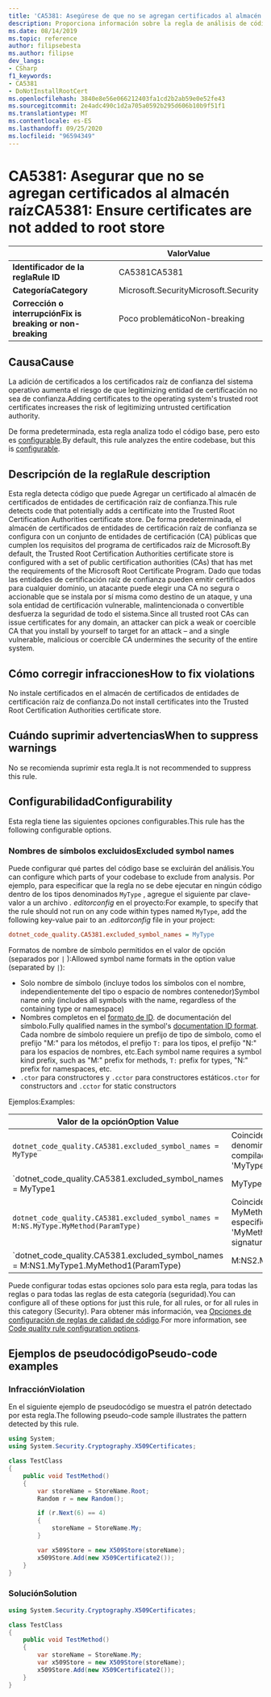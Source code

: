 ```yaml
---
title: 'CA5381: Asegúrese de que no se agregan certificados al almacén raíz (análisis de código)'
description: Proporciona información sobre la regla de análisis de código CA5381, incluidas las causas, cómo corregir las infracciones y cuándo suprimirlas.
ms.date: 08/14/2019
ms.topic: reference
author: filipsebesta
ms.author: filipse
dev_langs:
- CSharp
f1_keywords:
- CA5381
- DoNotInstallRootCert
ms.openlocfilehash: 3840e8e56e066212403fa1cd2b2ab59e0e52fe43
ms.sourcegitcommit: 2e4adc490c1d2a705a0592b295d606b10b9f51f1
ms.translationtype: MT
ms.contentlocale: es-ES
ms.lasthandoff: 09/25/2020
ms.locfileid: "96594349"
---
```

# <a name="ca5381-ensure-certificates-are-not-added-to-root-store"></a><span data-ttu-id="5987a-103">CA5381: Asegurar que no se agregan certificados al almacén raíz</span><span class="sxs-lookup"><span data-stu-id="5987a-103">CA5381: Ensure certificates are not added to root store</span></span>

| | <span data-ttu-id="5987a-104">Valor</span><span class="sxs-lookup"><span data-stu-id="5987a-104">Value</span></span> |
|-|-|
| <span data-ttu-id="5987a-105">**Identificador de la regla**</span><span class="sxs-lookup"><span data-stu-id="5987a-105">**Rule ID**</span></span> |<span data-ttu-id="5987a-106">CA5381</span><span class="sxs-lookup"><span data-stu-id="5987a-106">CA5381</span></span>|
| <span data-ttu-id="5987a-107">**Categoría**</span><span class="sxs-lookup"><span data-stu-id="5987a-107">**Category**</span></span> |<span data-ttu-id="5987a-108">Microsoft.Security</span><span class="sxs-lookup"><span data-stu-id="5987a-108">Microsoft.Security</span></span>|
| <span data-ttu-id="5987a-109">**Corrección o interrupción**</span><span class="sxs-lookup"><span data-stu-id="5987a-109">**Fix is breaking or non-breaking**</span></span> |<span data-ttu-id="5987a-110">Poco problemático</span><span class="sxs-lookup"><span data-stu-id="5987a-110">Non-breaking</span></span>|

## <a name="cause"></a><span data-ttu-id="5987a-111">Causa</span><span class="sxs-lookup"><span data-stu-id="5987a-111">Cause</span></span>

<span data-ttu-id="5987a-112">La adición de certificados a los certificados raíz de confianza del sistema operativo aumenta el riesgo de que legitimizing entidad de certificación no sea de confianza.</span><span class="sxs-lookup"><span data-stu-id="5987a-112">Adding certificates to the operating system's trusted root certificates increases the risk of legitimizing untrusted certification authority.</span></span>

<span data-ttu-id="5987a-113">De forma predeterminada, esta regla analiza todo el código base, pero esto es [configurable](#configurability).</span><span class="sxs-lookup"><span data-stu-id="5987a-113">By default, this rule analyzes the entire codebase, but this is [configurable](#configurability).</span></span>

## <a name="rule-description"></a><span data-ttu-id="5987a-114">Descripción de la regla</span><span class="sxs-lookup"><span data-stu-id="5987a-114">Rule description</span></span>

<span data-ttu-id="5987a-115">Esta regla detecta código que puede Agregar un certificado al almacén de certificados de entidades de certificación raíz de confianza.</span><span class="sxs-lookup"><span data-stu-id="5987a-115">This rule detects code that potentially adds a certificate into the Trusted Root Certification Authorities certificate store.</span></span> <span data-ttu-id="5987a-116">De forma predeterminada, el almacén de certificados de entidades de certificación raíz de confianza se configura con un conjunto de entidades de certificación (CA) públicas que cumplen los requisitos del programa de certificados raíz de Microsoft.</span><span class="sxs-lookup"><span data-stu-id="5987a-116">By default, the Trusted Root Certification Authorities certificate store is configured with a set of public certification authorities (CAs) that has met the requirements of the Microsoft Root Certificate Program.</span></span> <span data-ttu-id="5987a-117">Dado que todas las entidades de certificación raíz de confianza pueden emitir certificados para cualquier dominio, un atacante puede elegir una CA no segura o accionable que se instala por sí misma como destino de un ataque, y una sola entidad de certificación vulnerable, malintencionada o convertible desfuerza la seguridad de todo el sistema.</span><span class="sxs-lookup"><span data-stu-id="5987a-117">Since all trusted root CAs can issue certificates for any domain, an attacker can pick a weak or coercible CA that you install by yourself to target for an attack – and a single vulnerable, malicious or coercible CA undermines the security of the entire system.</span></span>

## <a name="how-to-fix-violations"></a><span data-ttu-id="5987a-118">Cómo corregir infracciones</span><span class="sxs-lookup"><span data-stu-id="5987a-118">How to fix violations</span></span>

<span data-ttu-id="5987a-119">No instale certificados en el almacén de certificados de entidades de certificación raíz de confianza.</span><span class="sxs-lookup"><span data-stu-id="5987a-119">Do not install certificates into the Trusted Root Certification Authorities certificate store.</span></span>

## <a name="when-to-suppress-warnings"></a><span data-ttu-id="5987a-120">Cuándo suprimir advertencias</span><span class="sxs-lookup"><span data-stu-id="5987a-120">When to suppress warnings</span></span>

<span data-ttu-id="5987a-121">No se recomienda suprimir esta regla.</span><span class="sxs-lookup"><span data-stu-id="5987a-121">It is not recommended to suppress this rule.</span></span>

## <a name="configurability"></a><span data-ttu-id="5987a-122">Configurabilidad</span><span class="sxs-lookup"><span data-stu-id="5987a-122">Configurability</span></span>

<span data-ttu-id="5987a-123">Esta regla tiene las siguientes opciones configurables.</span><span class="sxs-lookup"><span data-stu-id="5987a-123">This rule has the following configurable options.</span></span>

### <a name="excluded-symbol-names"></a><span data-ttu-id="5987a-124">Nombres de símbolos excluidos</span><span class="sxs-lookup"><span data-stu-id="5987a-124">Excluded symbol names</span></span>

<span data-ttu-id="5987a-125">Puede configurar qué partes del código base se excluirán del análisis.</span><span class="sxs-lookup"><span data-stu-id="5987a-125">You can configure which parts of your codebase to exclude from analysis.</span></span> <span data-ttu-id="5987a-126">Por ejemplo, para especificar que la regla no se debe ejecutar en ningún código dentro de los tipos denominados `MyType` , agregue el siguiente par clave-valor a un archivo *. editorconfig* en el proyecto:</span><span class="sxs-lookup"><span data-stu-id="5987a-126">For example, to specify that the rule should not run on any code within types named `MyType`, add the following key-value pair to an *.editorconfig* file in your project:</span></span>

```ini
dotnet_code_quality.CA5381.excluded_symbol_names = MyType
```

<span data-ttu-id="5987a-127">Formatos de nombre de símbolo permitidos en el valor de opción (separados por `|` ):</span><span class="sxs-lookup"><span data-stu-id="5987a-127">Allowed symbol name formats in the option value (separated by `|`):</span></span>

- <span data-ttu-id="5987a-128">Solo nombre de símbolo (incluye todos los símbolos con el nombre, independientemente del tipo o espacio de nombres contenedor)</span><span class="sxs-lookup"><span data-stu-id="5987a-128">Symbol name only (includes all symbols with the name, regardless of the containing type or namespace)</span></span>
- <span data-ttu-id="5987a-129">Nombres completos en el [formato de ID](https://github.com/dotnet/csharplang/blob/master/spec/documentation-comments.md#id-string-format). de documentación del símbolo.</span><span class="sxs-lookup"><span data-stu-id="5987a-129">Fully qualified names in the symbol's [documentation ID format](https://github.com/dotnet/csharplang/blob/master/spec/documentation-comments.md#id-string-format).</span></span> <span data-ttu-id="5987a-130">Cada nombre de símbolo requiere un prefijo de tipo de símbolo, como el prefijo "M:" para los métodos, el prefijo `T:` para los tipos, el prefijo "N:" para los espacios de nombres, etc.</span><span class="sxs-lookup"><span data-stu-id="5987a-130">Each symbol name requires a symbol kind prefix, such as "M:" prefix for methods, `T:` prefix for types, "N:" prefix for namespaces, etc.</span></span>
- <span data-ttu-id="5987a-131">`.ctor` para constructores y `.cctor` para constructores estáticos</span><span class="sxs-lookup"><span data-stu-id="5987a-131">`.ctor` for constructors and `.cctor` for static constructors</span></span>

<span data-ttu-id="5987a-132">Ejemplos:</span><span class="sxs-lookup"><span data-stu-id="5987a-132">Examples:</span></span>

| <span data-ttu-id="5987a-133">Valor de la opción</span><span class="sxs-lookup"><span data-stu-id="5987a-133">Option Value</span></span> | <span data-ttu-id="5987a-134">Resumen</span><span class="sxs-lookup"><span data-stu-id="5987a-134">Summary</span></span> |
| --- | --- |
|`dotnet_code_quality.CA5381.excluded_symbol_names = MyType` | <span data-ttu-id="5987a-135">Coincide con todos los símbolos denominados ' altype ' en la compilación</span><span class="sxs-lookup"><span data-stu-id="5987a-135">Matches all symbols named 'MyType' in the compilation</span></span>
|`dotnet_code_quality.CA5381.excluded_symbol_names = MyType1|MyType2` | <span data-ttu-id="5987a-136">Coincide con todos los símbolos denominados ' MyType1 ' o ' MyType2 ' en la compilación</span><span class="sxs-lookup"><span data-stu-id="5987a-136">Matches all symbols named either 'MyType1' or 'MyType2' in the compilation</span></span>
|`dotnet_code_quality.CA5381.excluded_symbol_names = M:NS.MyType.MyMethod(ParamType)` | <span data-ttu-id="5987a-137">Coincide con el método específico ' MyMethod ' con la firma completa especificada</span><span class="sxs-lookup"><span data-stu-id="5987a-137">Matches specific method 'MyMethod' with given fully qualified signature</span></span>
|`dotnet_code_quality.CA5381.excluded_symbol_names = M:NS1.MyType1.MyMethod1(ParamType)|M:NS2.MyType2.MyMethod2(ParamType)` | <span data-ttu-id="5987a-138">Coincide con los métodos específicos ' MyMethod1 ' y ' MyMethod2 ' con la firma completa correspondiente</span><span class="sxs-lookup"><span data-stu-id="5987a-138">Matches specific methods 'MyMethod1' and 'MyMethod2' with respective fully qualified signature</span></span>

<span data-ttu-id="5987a-139">Puede configurar todas estas opciones solo para esta regla, para todas las reglas o para todas las reglas de esta categoría (seguridad).</span><span class="sxs-lookup"><span data-stu-id="5987a-139">You can configure all of these options for just this rule, for all rules, or for all rules in this category (Security).</span></span> <span data-ttu-id="5987a-140">Para obtener más información, vea [Opciones de configuración de reglas de calidad de código](../code-quality-rule-options.md).</span><span class="sxs-lookup"><span data-stu-id="5987a-140">For more information, see [Code quality rule configuration options](../code-quality-rule-options.md).</span></span>

## <a name="pseudo-code-examples"></a><span data-ttu-id="5987a-141">Ejemplos de pseudocódigo</span><span class="sxs-lookup"><span data-stu-id="5987a-141">Pseudo-code examples</span></span>

### <a name="violation"></a><span data-ttu-id="5987a-142">Infracción</span><span class="sxs-lookup"><span data-stu-id="5987a-142">Violation</span></span>

<span data-ttu-id="5987a-143">En el siguiente ejemplo de pseudocódigo se muestra el patrón detectado por esta regla.</span><span class="sxs-lookup"><span data-stu-id="5987a-143">The following pseudo-code sample illustrates the pattern detected by this rule.</span></span>

```csharp
using System;
using System.Security.Cryptography.X509Certificates;

class TestClass
{
    public void TestMethod()
    {
        var storeName = StoreName.Root;
        Random r = new Random();

        if (r.Next(6) == 4)
        {
            storeName = StoreName.My;
        }

        var x509Store = new X509Store(storeName);
        x509Store.Add(new X509Certificate2());
    }
}
```

### <a name="solution"></a><span data-ttu-id="5987a-144">Solución</span><span class="sxs-lookup"><span data-stu-id="5987a-144">Solution</span></span>

```csharp
using System.Security.Cryptography.X509Certificates;

class TestClass
{
    public void TestMethod()
    {
        var storeName = StoreName.My;
        var x509Store = new X509Store(storeName);
        x509Store.Add(new X509Certificate2());
    }
}
```
